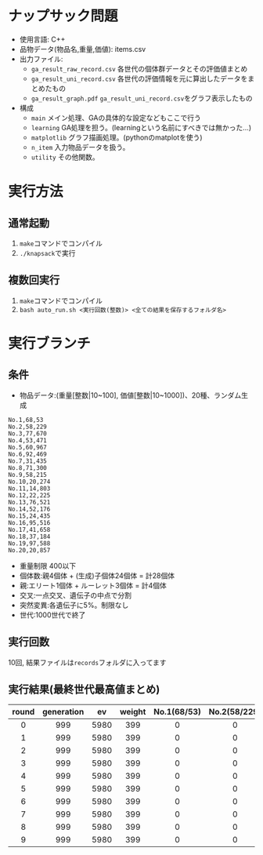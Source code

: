 # ナップサック問題
- 使用言語: C++
- 品物データ(物品名,重量,価値): items.csv
- 出力ファイル:
  - `ga_result_raw_record.csv` 各世代の個体群データとその評価値まとめ
  - `ga_result_uni_record.csv` 各世代の評価情報を元に算出したデータをまとめたもの
  - `ga_result_graph.pdf` `ga_result_uni_record.csv`をグラフ表示したもの
- 構成
  - `main` メイン処理、GAの具体的な設定などもここで行う
  - `learning` GA処理を担う。(learningという名前にすべきでは無かった…)
  - `matplotlib` グラフ描画処理。(pythonのmatplotを使う)
  - `n_item` 入力物品データを扱う。
  - `utility` その他関数。

# 実行方法
## 通常起動
1. `make`コマンドでコンパイル
2. `./knapsack`で実行
## 複数回実行
1. `make`コマンドでコンパイル
2. `bash auto_run.sh <実行回数(整数)> <全ての結果を保存するフォルダ名>`

# 実行ブランチ
## 条件
- 物品データ:(重量[整数|10~100], 価値[整数|10~1000])、20種、ランダム生成
```
No.1,68,53
No.2,58,229
No.3,77,670
No.4,53,471
No.5,60,967
No.6,92,469
No.7,31,435
No.8,71,300
No.9,58,215
No.10,20,274
No.11,14,803
No.12,22,225
No.13,76,521
No.14,52,176
No.15,24,435
No.16,95,516
No.17,41,658
No.18,37,184
No.19,97,588
No.20,20,857
```
- 重量制限 400以下
- 個体数:親4個体 + (生成)子個体24個体 = 計28個体
- 親:エリート1個体 + ルーレット3個体 = 計4個体
- 交叉:一点交叉、遺伝子の中点で分割
- 突然変異:各遺伝子に5%。制限なし
- 世代:1000世代で終了
## 実行回数
10回, 結果ファイルは`records`フォルダに入ってます
## 実行結果(最終世代最高値まとめ)
|round|generation|ev|weight|No.1(68/53)|No.2(58/229)|No.3(77/670)|No.4(53/471)|No.5(60/967)|No.6(92/469)|No.7(31/435)|No.8(71/300)|No.9(58/215)|No.10(20/274)|No.11(14/803)|No.12(22/225)|No.13(76/521)|No.14(52/176)|No.15(24/435)|No.16(95/516)|No.17(41/658)|No.18(37/184)|No.19(97/588)|No.20(20/857)|
|:-:|:-:|:-:|:-:|:-:|:-:|:-:|:-:|:-:|:-:|:-:|:-:|:-:|:-:|:-:|:-:|:-:|:-:|:-:|:-:|:-:|:-:|:-:|:-:|
|0|999|5980|399|0|0|1|1|1|0|1|0|0|1|1|1|0|0|1|0|1|1|0|1|
|1|999|5980|399|0|0|1|1|1|0|1|0|0|1|1|1|0|0|1|0|1|1|0|1|
|2|999|5980|399|0|0|1|1|1|0|1|0|0|1|1|1|0|0|1|0|1|1|0|1|
|3|999|5980|399|0|0|1|1|1|0|1|0|0|1|1|1|0|0|1|0|1|1|0|1|
|4|999|5980|399|0|0|1|1|1|0|1|0|0|1|1|1|0|0|1|0|1|1|0|1|
|5|999|5980|399|0|0|1|1|1|0|1|0|0|1|1|1|0|0|1|0|1|1|0|1|
|6|999|5980|399|0|0|1|1|1|0|1|0|0|1|1|1|0|0|1|0|1|1|0|1|
|7|999|5980|399|0|0|1|1|1|0|1|0|0|1|1|1|0|0|1|0|1|1|0|1|
|8|999|5980|399|0|0|1|1|1|0|1|0|0|1|1|1|0|0|1|0|1|1|0|1|
|9|999|5980|399|0|0|1|1|1|0|1|0|0|1|1|1|0|0|1|0|1|1|0|1|
